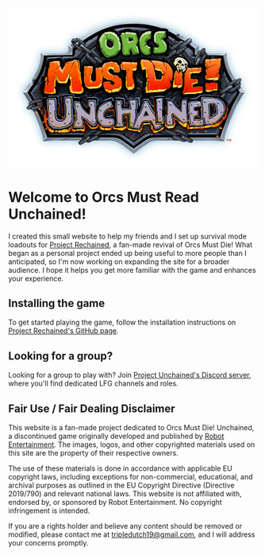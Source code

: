 ![Logo](./src/assets/images/logo.png)

# Welcome to Orcs Must Read Unchained!
I created this small website to help my friends and I set up survival mode loadouts for [Project Rechained](https://github.com/TimeMaster18/Project-Rechained), a fan-made revival of Orcs Must Die! What began as a personal project ended up being useful to more people than I anticipated, so I'm now working on expanding the site for a broader audience. I hope it helps you get more familiar with the game and enhances your experience.

## Installing the game
To get started playing the game, follow the installation instructions on [Project Rechained's GitHub page](https://github.com/TimeMaster18/Project-Rechained).

## Looking for a group?
Looking for a group to play with? Join [Project Unchained's Discord server](https://discord.gg/xkZskPXtwm), where you'll find dedicated LFG channels and roles.

## Fair Use / Fair Dealing Disclaimer
This website is a fan-made project dedicated to Orcs Must Die! Unchained, a discontinued game originally developed and published by [Robot Entertainment](https://robotentertainment.com/). The images, logos, and other copyrighted materials used on this site are the property of their respective owners.

The use of these materials is done in accordance with applicable EU copyright laws, including exceptions for non-commercial, educational, and archival purposes as outlined in the EU Copyright Directive (Directive 2019/790) and relevant national laws. This website is not affiliated with, endorsed by, or sponsored by Robot Entertainment. No copyright infringement is intended.

If you are a rights holder and believe any content should be removed or modified, please contact me at [tripledutch19@gmail.com](mailto:tripledutch19@gmail.com), and I will address your concerns promptly.